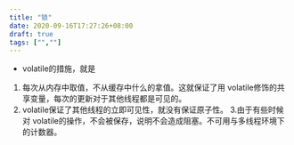 ```yaml
---
title: "锁"
date: 2020-09-16T17:27:26+08:00
draft: true
tags: ["",""]
---
```


- volatile的措施，就是
1. 每次从内存中取值，不从缓存中什么的拿值。这就保证了用 volatile修饰的共享变量，每次的更新对于其他线程都是可见的。
2. volatile保证了其他线程的立即可见性，就没有保证原子性。
3.由于有些时候对 volatile的操作，不会被保存，说明不会造成阻塞。不可用与多线程环境下的计数器。